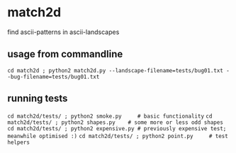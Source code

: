 # match2d
find ascii-patterns in ascii-landscapes

## usage from commandline
`cd match2d ; python2 match2d.py --landscape-filename=tests/bug01.txt --bug-filename=tests/bug01.txt`

## running tests
`cd match2d/tests/ ; python2 smoke.py     # basic functionality`
`cd match2d/tests/ ; python2 shapes.py    # some more or less odd shapes`
`cd match2d/tests/ ; python2 expensive.py # previously expensive test; meanwhile optimised :)`
`cd match2d/tests/ ; python2 point.py     # test helpers`
